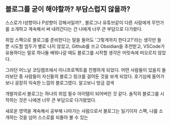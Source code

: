 
## 블로그를 굳이 해야할까? 부담스럽지 않을까?

스스로가 I성향이나 P성향이 강해서일까? , 블로그나 유튜브같이 다른 사람에게 무언가를 소개하고 계속해서 써 내려간다는 건 나에게 너무 큰 부담으로 다가왔다.

취업 스펙으로 블로그를 준비한다는 말을 들어도 '그렇게까지 한다고?'라는 생각만 들 뿐 시도할 엄두가 별로 나지 않았고,
Github를 쓰고 Obsidian을 추천받고, VSCode가 유용하다는 말로 하나둘 배워나갈 때도 블로그를 시작할 생각은 머릿속에 떠오르지 않았다.

그러던 어느날 코딩캠프에서 미니프로젝트를 진행하게 되었다.
어떤 사람들이 있을지 둘러보던 중 사람들이 자신들의 블로그 링크를 걸어둔 것을 보게 되었다.
호기심에 들어가보니 굉장히 익숙한 느낌의 블로그였다.
알고보니 방금 검색


개발자로서 블로그는 하나의 취업 필수 아이템이 되어버린 것 같다.
솔직히 블로그를 시작하는 것은 나에겐 너무 큰 부담으로 다가왔었다.


새로운 영역을 계속해서 공부해 나아가는 사람으로서 블로그는 일기이자 스팩, 나를 소개하는 것을 넘어 스스로를 되돌아 볼 수 있는 